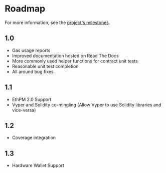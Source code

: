 # Roadmap

For more information, see the [project's milestones](https://github.com/mikeshultz/solidbyte/milestones).

## 1.0

- Gas usage reports
- Improved documentation hosted on Read The Docs
- More commonly used helper functions for contract unit tests
- Reasonable unit test completion
- All around bug fixes

## 1.1

- EthPM 2.0 Support
- Vyper and Solidity co-mingling (Allow Vyper to use Solidity libraries and vice-versa)

## 1.2

- Coverage integration

## 1.3

- Hardware Wallet Support
